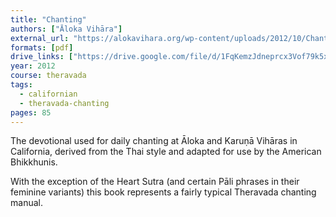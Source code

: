 ```yaml
---
title: "Chanting"
authors: ["Āloka Vihāra"]
external_url: "https://alokavihara.org/wp-content/uploads/2012/10/Chanting-Book.pdf"
formats: [pdf]
drive_links: ["https://drive.google.com/file/d/1FqKemzJdneprcx3Vof79k5xHM7EBDWTJ/view?usp=drivesdk"]
year: 2012
course: theravada
tags:
  - californian
  - theravada-chanting
pages: 85
---
```


The devotional used for daily chanting at Āloka and Karuṇā Vihāras in California, derived from the Thai style and adapted for use by the American Bhikkhunis.

With the exception of the Heart Sutra (and certain Pāli phrases in their feminine variants) this book represents a fairly typical Theravada chanting manual.

